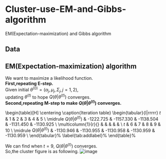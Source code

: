 # Cluster-use-EM-and-Gibbs-algorithm
EM(Expectation-maximization) and Gibbs algorithm

## Data

## EM(Expectation-maximization) algorithm
We want to maximize a likelihood function.  
**First,repeating E-step.**  
Given initial $\theta^{(0)} = (\alpha_j,\mu_j,\Sigma_j,j=1,2)$,  
updating $\theta^{(t)}$ to hope $Q(\theta|\theta^{(t)})$ converges.  
**Second,repeating M-step to make $Q(\theta|\theta^{(t)})$ converges.**

\begin{table}[H]
\centering
\caption{Iteration table}
\begin{tabular}{l|rrrrr}
$t$     & 1     & 2     & 3     & 4     & 5 \\
\midrule
$Q(\theta|\theta^{(t)})$   & -1222.725 & -1157.330 & -1138.504 & -1131.450 & -1130.925 \\
\multicolumn{1}{r}{} &       &       &       &       &  \\
$t$     & 6     & 7     & 8     & 9     & 10 \\
\midrule
$Q(\theta|\theta^{(t)})$   & -1130.946 & -1130.955 & -1130.958 & -1130.959 & -1130.959 \\
\end{tabular}%
\label{tab:addlabel}%
\end{table}%

We can find when $t=9$, $Q(\theta|\theta^{(t)})$ converges.  
So,the cluster figure is as following.
![image]()
